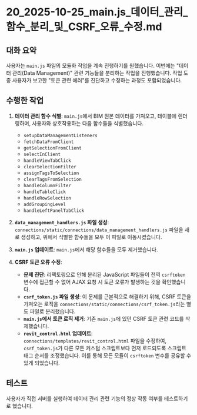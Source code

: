 # 20_2025-10-25_main.js_데이터_관리_함수_분리_및_CSRF_오류_수정.md

## 대화 요약

사용자는 `main.js` 파일의 모듈화 작업을 계속 진행하기를 원했습니다. 이번에는 "데이터 관리(Data Management)" 관련 기능들을 분리하는 작업을 진행했습니다. 작업 도중 사용자가 보고한 "토큰 관련 에러"를 진단하고 수정하는 과정도 포함되었습니다.

## 수행한 작업

1.  **데이터 관리 함수 식별**: `main.js`에서 BIM 원본 데이터를 가져오고, 테이블에 렌더링하며, 사용자와 상호작용하는 다음 함수들을 식별했습니다.
    *   `setupDataManagementListeners`
    *   `fetchDataFromClient`
    *   `getSelectionFromClient`
    *   `selectInClient`
    *   `handleViewTabClick`
    *   `clearSelectionFilter`
    *   `assignTagsToSelection`
    *   `clearTagsFromSelection`
    *   `handleColumnFilter`
    *   `handleTableClick`
    *   `handleRowSelection`
    *   `addGroupingLevel`
    *   `handleLeftPanelTabClick`

2.  **`data_management_handlers.js` 파일 생성**: `connections/static/connections/data_management_handlers.js` 파일을 새로 생성하고, 위에서 식별한 함수들을 모두 이 파일로 이동시켰습니다.

3.  **`main.js` 업데이트**: `main.js`에서 해당 함수들을 모두 제거했습니다.

4.  **CSRF 토큰 오류 수정**:
    *   **문제 진단**: 리팩토링으로 인해 분리된 JavaScript 파일들이 전역 `csrftoken` 변수에 접근할 수 없어 AJAX 요청 시 토큰 오류가 발생하는 것을 확인했습니다.
    *   **`csrf_token.js` 파일 생성**: 이 문제를 근본적으로 해결하기 위해, CSRF 토큰을 가져오는 로직을 `connections/static/connections/csrf_token.js`라는 별도 파일로 분리했습니다.
    *   **`main.js`에서 토큰 로직 제거**: 기존 `main.js`에 있던 CSRF 토큰 관련 코드를 삭제했습니다.
    *   **`revit_control.html` 업데이트**: `connections/templates/revit_control.html` 파일을 수정하여, `csrf_token.js`가 다른 모든 커스텀 스크립트보다 먼저 로드되도록 스크립트 태그 순서를 조정했습니다. 이를 통해 모든 모듈이 `csrftoken` 변수를 공유할 수 있게 되었습니다.

## 테스트

사용자가 직접 서버를 실행하여 데이터 관리 관련 기능의 정상 작동 여부를 테스트하기로 했습니다.
